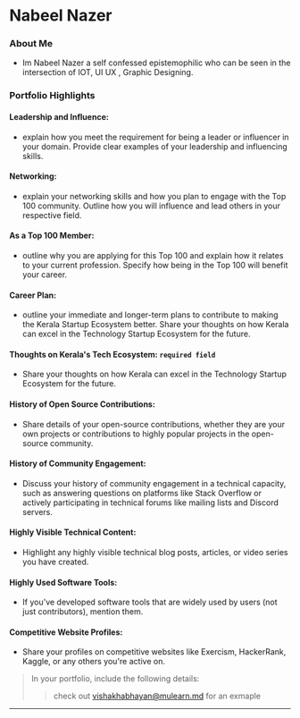 # Nabeel Nazer 

### About Me

- Im Nabeel Nazer a self confessed epistemophilic who can be seen in the intersection of IOT, UI UX , Graphic Designing.


### Portfolio Highlights



#### Leadership and Influence: 

- explain how you meet the requirement for being a leader or influencer in your domain. Provide clear examples of your leadership and influencing skills.

#### Networking: 

- explain your networking skills and how you plan to engage with the Top 100 community. Outline how you will influence and lead others in your respective field.

#### As a Top 100 Member: 

- outline why you are applying for this Top 100 and explain how it relates to your current profession. Specify how being in the Top 100 will benefit your career.

#### Career Plan: 

- outline your immediate and longer-term plans to contribute to making the Kerala Startup Ecosystem better. Share your thoughts on how Kerala can excel in the Technology Startup Ecosystem for the future.

#### Thoughts on Kerala's Tech Ecosystem: `required field`

- Share your thoughts on how Kerala can excel in the Technology Startup Ecosystem for the future.

#### History of Open Source Contributions:

- Share details of your open-source contributions, whether they are your own projects or contributions to highly popular projects in the open-source community.

#### History of Community Engagement:

-  Discuss your history of community engagement in a technical capacity, such as answering questions on platforms like Stack Overflow or actively participating in technical forums like mailing lists and Discord servers.

#### Highly Visible Technical Content:

- Highlight any highly visible technical blog posts, articles, or video series you have created.

#### Highly Used Software Tools:

- If you've developed software tools that are widely used by users (not just contributors), mention them.

#### Competitive Website Profiles:

- Share your profiles on competitive websites like Exercism, HackerRank, Kaggle, or any others you're active on.



> In your portfolio, include the following details:
>> check out [vishakhabhayan@mulearn.md](./profile/vishakhabhayan@mulearn.md) for an exmaple

---

